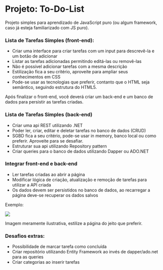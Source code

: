 # Projeto: To-Do-List
Projeto simples para aprendizado de JavaScript puro (ou algum framework, caso já esteja familiarizado com JS puro).

### Lista de Tarefas Simples (front-end):
- Criar uma interface para criar tarefas com um input para descrevê-la e um botão de adicionar
- Listar as tarefas adicionadas permitindo editá-las ou removê-las
- Não é possível adicionar tarefas com a mesma descrição
- Estilização fica a seu critério, aproveite para ampliar seus conhecimentos em CSS
- Pode-se usar as tecnologias que preferir, contanto que o HTML seja semântico, seguindo estrutura do HTML5.

Após finalizar o front-end, você deverá criar um back-end e um banco de dados para persistir as tarefas criadas.

### Lista de Tarefas Simples (back-end)
- Criar uma api REST utilizando .NET
- Poder ler, criar, editar e deletar tarefas no banco de dados (CRUD)
- SGBD fica a seu critério, pode-se usar in memory, banco local ou como preferir. Aproveite para se desafiar.
- Estruturar sua api utilizando Repository pattern
- Criar queries para o banco de dados utilizando Dapper ou ADO.NET

### Integrar front-end e back-end
- Ler tarefas criadas ao abrir a página
- Modificar lógica de criação, atualização e remoção de tarefas para utilizar a API criada
- Os dados devem ser persistidos no banco de dados, ao recarregar a página deve-se recuperar os dados salvos


Exemplo: 

<img src="images/to-do-list-00.png">

Imagem meramente ilustrativa, estilize a página do jeito que preferir.


### Desafios extras:
- Possibilidade de marcar tarefa como concluída
- Criar repositório utilizando Entity Framework ao invés de dapper/ado.net para as queries
- Criar categorias ao inserir tarefas
